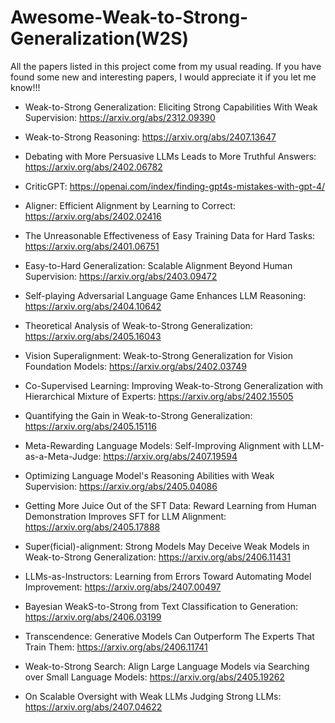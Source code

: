 # Awesome-Weak-to-Strong-Generalization(W2S)
All the papers listed in this project come from my usual reading.
If you have found some new and interesting papers, I would appreciate it if you let me know!!! 

- Weak-to-Strong Generalization: Eliciting Strong Capabilities With Weak Supervision: https://arxiv.org/abs/2312.09390 

- Weak-to-Strong Reasoning: https://arxiv.org/abs/2407.13647

- Debating with More Persuasive LLMs Leads to More Truthful Answers: https://arxiv.org/abs/2402.06782

- CriticGPT: https://openai.com/index/finding-gpt4s-mistakes-with-gpt-4/

- Aligner: Efficient Alignment by Learning to Correct: https://arxiv.org/abs/2402.02416

- The Unreasonable Effectiveness of Easy Training Data for Hard Tasks: https://arxiv.org/abs/2401.06751

- Easy-to-Hard Generalization: Scalable Alignment Beyond Human Supervision: https://arxiv.org/abs/2403.09472

- Self-playing Adversarial Language Game Enhances LLM Reasoning: https://arxiv.org/abs/2404.10642

- Theoretical Analysis of Weak-to-Strong Generalization: https://arxiv.org/abs/2405.16043

- Vision Superalignment: Weak-to-Strong Generalization for Vision Foundation Models: https://arxiv.org/abs/2402.03749

- Co-Supervised Learning: Improving Weak-to-Strong Generalization with Hierarchical Mixture of Experts: https://arxiv.org/abs/2402.15505

- Quantifying the Gain in Weak-to-Strong Generalization: https://arxiv.org/abs/2405.15116

- Meta-Rewarding Language Models: Self-Improving Alignment with LLM-as-a-Meta-Judge: https://arxiv.org/abs/2407.19594

- Optimizing Language Model's Reasoning Abilities with Weak Supervision: https://arxiv.org/abs/2405.04086

- Getting More Juice Out of the SFT Data: Reward Learning from Human Demonstration Improves SFT for LLM Alignment: https://arxiv.org/abs/2405.17888

- Super(ficial)-alignment: Strong Models May Deceive Weak Models in Weak-to-Strong Generalization: https://arxiv.org/abs/2406.11431

- LLMs-as-Instructors: Learning from Errors Toward Automating Model Improvement: https://arxiv.org/abs/2407.00497

- Bayesian WeakS-to-Strong from Text Classification to Generation: https://arxiv.org/abs/2406.03199

- Transcendence: Generative Models Can Outperform The Experts That Train Them: https://arxiv.org/abs/2406.11741

- Weak-to-Strong Search: Align Large Language Models via Searching over Small Language Models: https://arxiv.org/abs/2405.19262

- On Scalable Oversight with Weak LLMs Judging Strong LLMs: https://arxiv.org/abs/2407.04622
